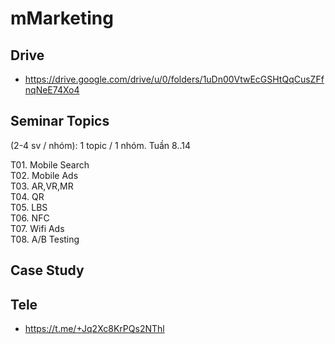 # mMarketing



## Drive
- https://drive.google.com/drive/u/0/folders/1uDn00VtwEcGSHtQqCusZFfnqNeE74Xo4
  

## Seminar Topics 
(2-4 sv / nhóm): 1 topic / 1 nhóm. Tuần 8..14

T01. Mobile Search  
T02. Mobile Ads  
T03. AR,VR,MR  
T04. QR  
T05. LBS  
T06. NFC  
T07. Wifi Ads  
T08. A/B Testing  

## Case Study


## Tele
- https://t.me/+Jq2Xc8KrPQs2NThl 
  

